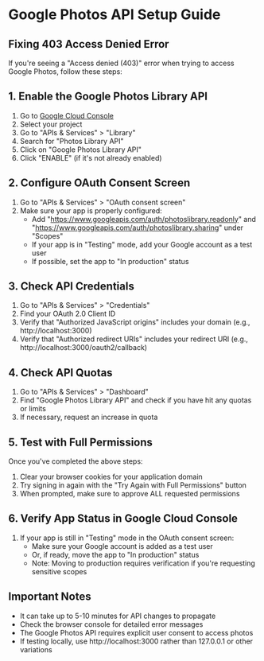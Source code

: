 # Google Photos API Setup Guide

## Fixing 403 Access Denied Error

If you're seeing a "Access denied (403)" error when trying to access Google Photos, follow these steps:

## 1. Enable the Google Photos Library API

1. Go to [Google Cloud Console](https://console.cloud.google.com/)
2. Select your project
3. Go to "APIs & Services" > "Library"
4. Search for "Photos Library API"
5. Click on "Google Photos Library API"
6. Click "ENABLE" (if it's not already enabled)

## 2. Configure OAuth Consent Screen

1. Go to "APIs & Services" > "OAuth consent screen"
2. Make sure your app is properly configured:
   - Add "https://www.googleapis.com/auth/photoslibrary.readonly" and "https://www.googleapis.com/auth/photoslibrary.sharing" under "Scopes"
   - If your app is in "Testing" mode, add your Google account as a test user
   - If possible, set the app to "In production" status

## 3. Check API Credentials

1. Go to "APIs & Services" > "Credentials"
2. Find your OAuth 2.0 Client ID
3. Verify that "Authorized JavaScript origins" includes your domain (e.g., http://localhost:3000)
4. Verify that "Authorized redirect URIs" includes your redirect URI (e.g., http://localhost:3000/oauth2/callback)

## 4. Check API Quotas

1. Go to "APIs & Services" > "Dashboard"
2. Find "Google Photos Library API" and check if you have hit any quotas or limits
3. If necessary, request an increase in quota

## 5. Test with Full Permissions

Once you've completed the above steps:

1. Clear your browser cookies for your application domain
2. Try signing in again with the "Try Again with Full Permissions" button 
3. When prompted, make sure to approve ALL requested permissions

## 6. Verify App Status in Google Cloud Console

1. If your app is still in "Testing" mode in the OAuth consent screen:
   - Make sure your Google account is added as a test user
   - Or, if ready, move the app to "In production" status
   - Note: Moving to production requires verification if you're requesting sensitive scopes

## Important Notes

- It can take up to 5-10 minutes for API changes to propagate
- Check the browser console for detailed error messages
- The Google Photos API requires explicit user consent to access photos
- If testing locally, use http://localhost:3000 rather than 127.0.0.1 or other variations 